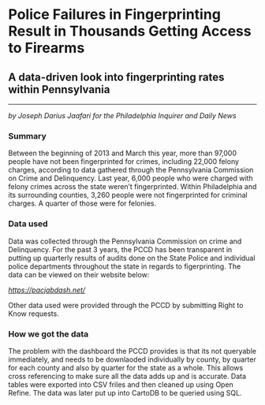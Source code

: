 <h1> Police Failures in Fingerprinting Result in Thousands Getting Access to Firearms </h1>

<h2> A data-driven look into fingerprinting rates within Pennsylvania </h2>

<hr>
<p> <i> by Joseph Darius Jaafari for the Philadelphia Inquirer and Daily News</i> </p>

<h3>Summary </h3>
<p>Between the beginning of 2013 and March this year, more than 97,000 people have not been fingerprinted for crimes, including 22,000 felony charges, according to data gathered through the Pennsylvania Commission on Crime and Delinquency. Last year, 6,000 people who were charged with felony crimes across the state weren’t fingerprinted. Within Philadelphia and its surrounding counties, 3,260 people were not fingerprinted for criminal charges. A quarter of those were for felonies. </p>

<h3> Data used </h3>
Data was collected through the Pennsylvania Commission on crime and Delinquency. For the past 3 years, the PCCD has been transparent in putting up quarterly results of audits done on the State Police and individual police departments throughout the state in regards to figerprinting. The data can be viewed on their website below:

<i>https://pacjabdash.net/</i>

Other data used were provided through the PCCD by submitting Right to Know requests. 

<h3>How we got the data </h3>
The problem with the dashboard the PCCD provides is that its not queryable immediately, and needs to be downlaoded individually by county, by quarter for each county and also by quarter for the state as a whole. This allows cross referencing to make sure all the data adds up and is accurate. Data tables were exported into CSV friles and then cleaned up using Open Refine. The data was later put up into CartoDB to be queried using SQL. 




